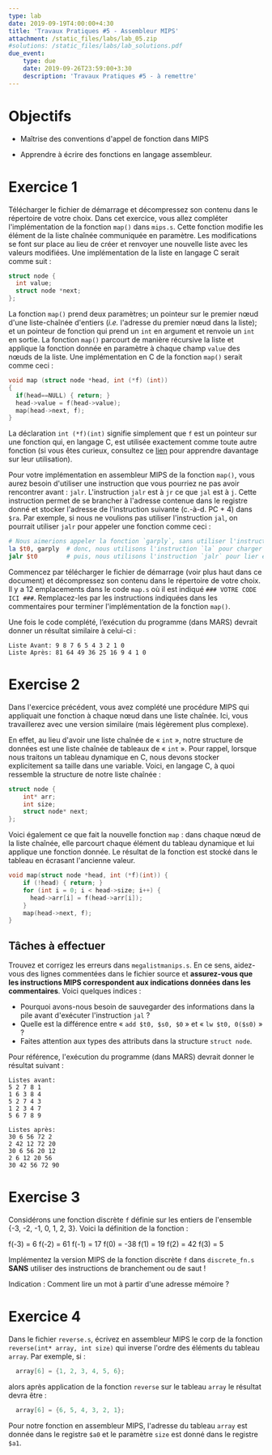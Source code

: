 ```yaml
---
type: lab
date: 2019-09-19T4:00:00+4:30
title: 'Travaux Pratiques #5 - Assembleur MIPS'
attachment: /static_files/labs/lab_05.zip
#solutions: /static_files/labs/lab_solutions.pdf
due_event:
    type: due
    date: 2019-09-26T23:59:00+3:30
    description: 'Travaux Pratiques #5 - à remettre'
---
```


# Objectifs

 - Maîtrise des conventions d'appel de fonction dans MIPS

 - Apprendre à écrire des fonctions en langage assembleur.


# Exercice 1

Télécharger le fichier de démarrage et décompressez son contenu dans le répertoire de votre choix. Dans cet exercice, vous allez compléter l'implémentation de la fonction `map()` dans `mips.s`. Cette fonction modifie les élément de la liste chaînée communiquée en paramètre. Les modifications se font sur place au lieu de créer et renvoyer une nouvelle liste avec les valeurs modifiées. Une implémentation de la liste en langage C serait comme suit :

```c
struct node {
  int value;
  struct node *next;
};
```

La fonction `map()` prend deux paramètres; un pointeur sur le premier nœud d'une liste-chaînée d'entiers (*i.e.* l'adresse du premier nœud dans la liste); et un pointeur de fonction qui prend un `int` en argument et renvoie un `int` en sortie. La fonction `map()` parcourt de manière récursive la liste et applique la fonction donnée en paramètre à chaque champ `value` des nœuds de la liste. Une implémentation en C de la fonction `map()` serait comme ceci :

```c
void map (struct node *head, int (*f) (int))
{
  if(head==NULL) { return; }
  head->value = f(head->value);
  map(head->next, f);
}
```

La déclaration `int (*f)(int)` signifie simplement que `f` est un pointeur sur une fonction qui, en langage C, est utilisée exactement comme toute autre fonction (si vous êtes curieux, consultez ce [lien](https://www.geeksforgeeks.org/function-pointer-in-c/) pour apprendre davantage sur leur utilisation).

Pour votre implémentation en assembleur MIPS de la fonction `map()`, vous aurez besoin d'utiliser une instruction que vous pourriez ne pas avoir rencontrer avant : `jalr`. L'instruction `jalr` est à `jr` ce que `jal` est à `j`. Cette instruction permet de se brancher à l'adresse contenue dans le registre donné et stocker l'adresse de l'instruction suivante (c.-à-d. PC + 4) dans `$ra`. Par exemple, si nous ne voulions pas utiliser l'instruction `jal`, on pourrait utiliser `jalr` pour appeler une fonction comme ceci :

```mips
# Nous aimerions appeler la fonction `garply`, sans utiliser l'instruction `jal`.
la $t0, garply 	# donc, nous utilisons l'instruction `la` pour charger l'adresse de `garply` dans un registre (ici $t0)
jalr $t0       	# puis, nous utilisons l'instruction `jalr` pour lier et brancher (comme `jr`).
```

Commencez par télécharger le fichier de démarrage (voir plus haut dans ce document) et décompressez son contenu dans le répertoire de votre choix. Il y a 12 emplacements dans le code `map.s` où il est indiqué `### VOTRE CODE ICI ###`. Remplacez-les par les instructions indiquées dans les commentaires pour terminer l'implémentation de la fonction `map()`.

Une fois le code complété, l’exécution du programme (dans MARS) devrait donner un résultat similaire à celui-ci :

```
Liste Avant: 9 8 7 6 5 4 3 2 1 0
Liste Après: 81 64 49 36 25 16 9 4 1 0
```

# Exercise 2

Dans l'exercice précédent, vous avez complété une procédure MIPS qui appliquait une fonction à chaque nœud dans une liste chaînée. Ici, vous travaillerez avec une version similaire (mais légèrement plus complexe).

En effet, au lieu d'avoir une liste chaînée de « `int` », notre structure de données est une liste chaînée de tableaux de « `int` ». Pour rappel, lorsque nous traitons un tableau dynamique en C, nous devons stocker explicitement sa taille dans une variable. Voici, en langage C, à quoi ressemble la structure de notre liste chaînée :

```C
struct node {
    int* arr;
    int size;
    struct node* next;
};
```

Voici également ce que fait la nouvelle fonction `map` : dans chaque nœud de la liste chaînée, elle parcourt chaque élément du tableau dynamique et lui applique une fonction donnée. Le résultat de la fonction est stocké dans le tableau en écrasant l'ancienne valeur.

```C
void map(struct node *head, int (*f)(int)) {
    if (!head) { return; }
    for (int i = 0; i < head->size; i++) {
      head->arr[i] = f(head->arr[i]);
    }
    map(head->next, f);
}
```

## Tâches à effectuer

Trouvez et corrigez les erreurs dans `megalistmanips.s`. En ce sens, aidez-vous des lignes commentées dans le fichier source et **assurez-vous que les instructions MIPS correspondent aux indications données dans les commentaires**. Voici quelques indices :

  * Pourquoi avons-nous besoin de sauvegarder des informations dans la pile avant d'exécuter l'instruction `jal` ?
  * Quelle est la différence entre « `add $t0, $s0, $0` » et « `lw $t0, 0($s0)` » ?
  * Faites attention aux types des attributs dans la structure `struct node`.


Pour référence, l'exécution du programme (dans MARS) devrait donner le résultat suivant :

```shell
Listes avant:
5 2 7 8 1
1 6 3 8 4
5 2 7 4 3
1 2 3 4 7
5 6 7 8 9

Listes après:
30 6 56 72 2
2 42 12 72 20
30 6 56 20 12
2 6 12 20 56
30 42 56 72 90
```

# Exercise 3

Considérons une fonction discrète `f` définie sur les entiers de l'ensemble {-3, -2, -1, 0, 1, 2, 3}. Voici la définition de la fonction :

  f(-3) = 6
  f(-2) = 61
  f(-1) = 17
  f(0) = -38
  f(1) = 19
  f(2) = 42
  f(3) = 5

Implémentez la version MIPS de la fonction discrète `f` dans `discrete_fn.s` **SANS** utiliser des instructions de branchement ou de saut !

Indication : Comment lire un mot à partir d'une adresse mémoire ?

# Exercice 4

Dans le fichier `reverse.s`, écrivez en assembleur MIPS le corp de la fonction `reverse(int* array, int size)` qui inverse l'ordre des éléments du tableau `array`. Par exemple, si :

```c
  array[6] = {1, 2, 3, 4, 5, 6};  
```
alors après application de la fonction `reverse` sur le tableau `array` le résultat devra être :

```c
  array[6] = {6, 5, 4, 3, 2, 1};  
```

Pour notre fonction en assembleur MIPS, l'adresse du tableau `array` est donnée dans le registre `$a0` et le paramètre `size` est donné dans le registre `$a1`.

<!--
# Exercice 5

La somme des carrés de *N* nombres entiers est décrit comme suit :

{% raw %}
$$sum = \sum_{i=0}^{N-1} n_i^2$$

où $$n_0, n_1, ..., n_{N-1}$$ sont des nombres entiers (de type ``int``).
{% endraw %}

Implémentez dans le fichier `SumOfSquares.s` le corps de la fonction `SumOfSquares` en assembleur MIPS et qui retourne dans le registre `$v0` la somme des carrés des éléments d'un tableau de **words**. Le nombre des éléments du tableau est donné dans le registre `$a0`, et l'adresse de début du tableau est donnée dans le registre `$a1`.

**INDICATION** : Faites l'exercice n°1 du "[TP Programmation << non structurée >>]({{site.baseurl}}/labs/03_lab.html)", puis convertissez votre code C en assembleur MIPS à l'aide de la [fiche]({{site.baseurl}}/static_files/docs/iche_mips.pdf) de référence MIPS et du document [contrôle de flux d'exécution dans MIPS]({{site.baseurl}}/static_files/docs/flow_control.pdf).


# Exercice 6

Dans la bibliothèque standard du langage C, la fonction `strcmp` (cf. `man 3 strcmp`) compare, caractère par caractère, deux chaînes en mémoire pour établir quelle chaîne de caractère vient en premier dans l'ordre lexicographique standard, c.-à-d. en fonction des valeurs ASCII des caractères. Voici quelques exemples :

  - "a" \< "b"
  - "abc" \< "abcd"
  - "A" \< "a"

Les chaînes de caractères à comparer sont représentées par des octets contigus en mémoire (chaque octet est un
caractère ASCII) suivi du caractère NUL (0x00).

Dans le fichier `StrCmp.s`, écrivez le corps de la fonction `StrCmp` en Assembleur MIPS.

Cette fonction doit retourner dans le registre `$v0` le résultat de la comparaison de deux chaînes de caractères. Si la première chaîne de caractères est inférieure à la second, alors `$v0` sera négatif. Si les deux chaînes de caractères sont semblables alors `$v0` sera nul. Enfin, si la première chaîne de caractères est supérieure à la seconde alors `$v0` sera positif.

L'adresse de la première (resp. deuxième) chaîne de caractères est donnée dans le registre `$a0` (resp. `$a1`).  

**INDICATION** : Faites l'exercice n°2 du "[TP Programmation << non structurée >>]({{site.baseurl}}/static_files/labs/03_lab.html)", puis convertissez votre code C en assembleur MIPS à l'aide de la [fiche]({{site.baseurl}}/static_files/docs/fiche_mips.pdf) de référence MIPS et du document [contrôle de flux d'exécution dans MIPS]({{site.baseurl}}/static_files/docs/flow_control.pdf).


## Exercice 7

Dans le fichier `InRange.s`, écrivez en assembleur MIPS le corp de la fonction `in_range(min, max, value)` qui retourne 1 dans `$v0` si `min <= value <= max` et 0 sinon. Vous pouvez supposer que :

  - `min` est donnée dans le registre `$a0`
  - `max` est donnée dans le registre `$a1`
  - `value` est donnée dans le registre `$a2`
-->
